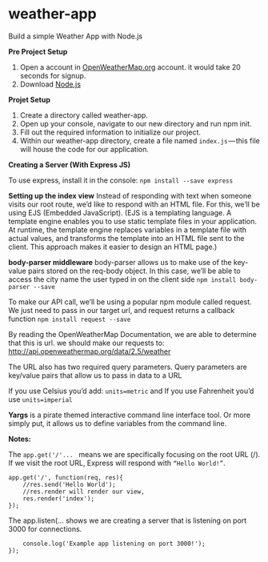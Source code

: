 # weather-app
Build a simple Weather App with Node.js 

**Pre Project Setup**
1. Open a account in <a href="https://openweathermap.org/api">OpenWeatherMap.org</a> account. it would take 20 seconds for signup.
2. Download <a href="https://nodejs.org/en/">Node.js</a>

**Projet Setup**
1. Create a directory called weather-app.
2. Open up your console, navigate to our new directory and run npm init.
3. Fill out the required information to initialize our project.
4. Within our weather-app directory, create a file named ```index.js``` — this file will house the code for our application.

**Creating a Server (With Express JS)**

To use express, install it in the console:
``` npm install --save express ```

**Setting up the index view**
Instead of responding with text when someone visits our root route,
we’d like to respond with an HTML file. For this, we’ll be using EJS (Embedded JavaScript). 
(EJS is a templating language. A template engine enables you to use static template files in your application. 
At runtime, the template engine replaces variables in a template file with actual values, and transforms the
template into an HTML file sent to the client. This approach makes it easier to design an HTML page.)

**body-parser middleware** 
body-parser allows us to make use of the key-value pairs stored on the req-body object. 
In this case, we’ll be able to access the city name the user typed in on the client side
``` npm install body-parser --save ```


To make our API call, we’ll be using a popular npm module called request. 
We just need to pass in our target url, and request returns a callback function
 ``` npm install request --save ```

By reading the OpenWeatherMap Documentation, we are able to determine that this is url. we should make our requests to: http://api.openweathermap.org/data/2.5/weather

The URL also has two required query parameters. Query parameters are key/value pairs that allow us to pass in data to a URL

If you use Celsius you’d add: ``` units=metric ``` and If you use Fahrenheit you’d use ``` units=imperial ```

**Yargs** is a pirate themed interactive command line interface tool. Or more simply put, it allows us to define variables from the command line.

**Notes:**

 The ```app.get('/'... ``` means we are specifically focusing on the root URL (/). If we visit the root URL, Express will respond with ```“Hello World!”```.

``` app.set('view engine', 'ejs')
app.get('/', function(req, res){ 
	//res.send('Hello World');
	//res.render will render our view, 
	res.render('index');
}); 
```

The app.listen(... shows we are creating a server that is listening on port 3000 for connections.

``` app.listen(3000, function(){
	console.log('Example app listening on port 3000!');
}); 
```
